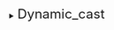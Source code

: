 <details>
<summary> <font size="5"> Dynamic_cast </font> </summary>
<div markdown="1">

### `dynamic_cast`
---
`dynamic_cast` is a type-safe, runtime cast operator in C++ that can be used to perform a safe, downcast (i.e. casting from a base class to a derived class) of a polymorphic object. It is used to ensure that the object being cast is in fact an object of the derived class, and not just an object of the base class.

Here's an example of how `dynamic_cast` is used:

```c++
class Shape {};
class Circle : public Shape {};
class Square : public Shape {};

Shape* shape = new Circle();
Circle* circle = dynamic_cast<Circle*>(shape);
```

In this example, the variable shape points to an object of the `class Circle`, which is derived from the `class Shape`. The `dynamic_cast` operator is used to cast the pointer shape to a pointer of the `class Circle`. If the cast is successful, the variable circle will now point to the same object as shape, but with the type `Circle*`.

If the cast fails, because the object pointed to by shape is not actually an object of the `class Circle`, the `dynamic_cast` operator will return `nullptr`.

`dynamic_cast` can also be used with references:

```c++
Shape& shape = Circle();
Circle& circle = dynamic_cast<Circle&>(shape);
```
In this case, if the cast fails, it will throw `std::bad_cast` exception.

`dynamic_cast` can only be used on polymorphic types (i.e. types that have at least one virtual member function). If used on a non-polymorphic type, it will not perform any runtime check and will simply return the result of a standard C-style cast.

It is important to note that `dynamic_cast` has a runtime overhead and can make the code slower. It should be used judiciously and only when necessary. The `static_cast` operator should be used instead if the type of the object is already known at compile-time.

</div>
</details>
